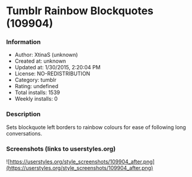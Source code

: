 # Tumblr Rainbow Blockquotes (109904)

### Information
- Author: XtinaS (unknown)
- Created at: unknown
- Updated at: 1/30/2015, 2:20:04 PM
- License: NO-REDISTRIBUTION
- Category: tumblr
- Rating: undefined
- Total installs: 1539
- Weekly installs: 0


### Description
Sets blockquote left borders to rainbow colours for ease of following long conversations.


### Screenshots (links to userstyles.org)
![https://userstyles.org/style_screenshots/109904_after.png](https://userstyles.org/style_screenshots/109904_after.png)


